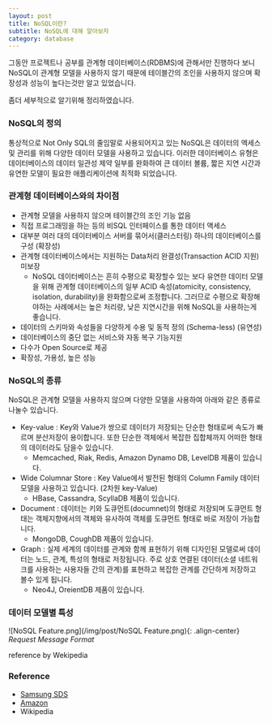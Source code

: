 ```yaml
---
layout: post
title: NoSQL이란?
subtitle: NoSQL에 대해 알아보자
category: database
---
```


그동안 프로젝트나 공부를 관계형 데이터베이스(RDBMS)에 관해서만 진행하다 보니 NoSQL이 관계형 모델을 사용하지 않기 때문에 테이블간의 조인을 사용하지 않으며 확장성과 성능이 높다는것만 알고 있었습니다.

좀더 세부적으로 알기위해 정리하였습니다.

### NoSQL의 정의

통상적으로 Not Only SQL의 줄임말로 사용되어지고 있는 NoSQL은 데이터의 엑세스 및 관리를 위해 다양한 데이터 모델을 사용하고 있습니다. 이러한 데이터베이스 유형은 데이터베이스의 데이터 일관성 제약 일부를 완화하여 큰 데이터 볼륨, 짧은 지연 시간과 유연한 모델이 필요한 애플리케이션에 최적화 되었습니다.

### 관계형 데이터베이스와의 차이점

- 관계형 모델을 사용하지 않으며 테이블간의 조인 기능 없음
- 직접 프로그래밍을 하는 등의 비SQL 인터페이스를 통한 데이터 액세스
- 대부분 여러 대의 데이터베이스 서버를 묶어서(클러스터링) 하나의 데이터베이스를 구성 (확장성)
- 관계형 데이터베이스에서는 지원하는 Data처리 완결성(Transaction ACID 지원) 미보장
    - NoSQL 데이터베이스는 흔히 수평으로 확장할수 있는 보다 유연한 데이터 모델을 위해 관계형 데이터베이스의 일부 ACID 속성(atomicity, consistency, isolation, durability)을 완화함으로써 조정합니다. 그러므로 수평으로 확장해야하는 사례에서는 높은 처리량, 낮은 지연시간을 위해 NoSQL을 사용하는게 좋습니다.
- 데이터의 스키마와 속성들을 다양하게 수용 및 동적 정의 (Schema-less) (유연성)
- 데이터베이스의 중단 없는 서비스와 자동 복구 기능지원
- 다수가 Open Source로 제공
- 확장성, 가용성, 높은 성능

### NoSQL의 종류

NoSQL은 관계형 모델을 사용하지 않으며 다양한 모델을 사용하여 아래와 같은 종류로 나눌수 있습니다.

- Key-value : Key와 Value가 쌍으로 데이터가 저장되는 단순한 형태로써 속도가 빠르며 분산저장이 용이합니다. 또한 단순한 객체에서 복잡한 집합체까지 어떠한 형태의 데이터라도 담을수 있습니다.
    - Memcached, Riak, Redis, Amazon Dynamo DB, LevelDB 제품이 있습니다.
- Wide Columnar Store : Key Value에서 발전된 형태의 Column Family 데이터 모델을 사용하고 있습니다. (2차원 key-Value)
    - HBase, Cassandra, ScyllaDB 제품이 있습니다.
- Document : 데이터는 키와 도큐먼트(documnet)의 형태로 저장되며 도큐먼트 형태는 객체지향에서의 객체와 유사하여 객체를 도큐먼트 형태로 바로 저장이 가능합니다.
    - MongoDB, CoughDB 제품이 있습니다.
- Graph : 실제 세계의 데이터를 관계와 함께 표현하기 위해 디자인된 모델로써 데이터는 노드, 관계, 특성의 형태로 저장됩니다. 주로 상호 연결된 데이터(소셜 네트워크를 사용하는 사용자들 간의 관계)를 표현하고 복잡한 관계를 간단하게 저장하고 볼수 있게 됩니다.
    - Neo4J, OreientDB 제품이 있습니다.

### 데이터 모델별 특성

![NoSQL Feature.png](/img/post/NoSQL Feature.png){: .align-center}
            *Request Message Format*


reference by Wekipedia

### Reference

- [Samsung SDS](https://www.samsungsds.com/kr/insights/1232564_4627.html)
- [Amazon](https://aws.amazon.com/ko/nosql/)
- Wikipedia
